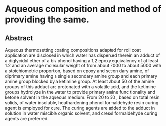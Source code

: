 # Aqueous composition and method of providing the same.

## Abstract
Aqueous thermosetting coating compositions adapted for roll coat application are disclosed in which water has dispersed therein an adduct of a diglycidyl ether of a bis phenol having a 1,2 epoxy equivalency of at least 1.2 and an average molecular weight of from about 2000 to about 5000 with a stoichiometric proportion, based on epoxy and secon dary amine, of diprimary amine having a single secondary amine group and each primary amine group blocked by a ketimine group. At least about 50 of the amine groups of this adduct are protonated with a volatile acid, and the ketimine groups hydrolyze in the water to provide primary amine func tionality and ketone solvent in the aqueous medium. From 20 to 50 , based on total resin solids, of water insoluble, heathardening phenol formaldehyde resin curing agent is employed for cure. The curing agents are added to the adduct in solution in water miscible organic solvent, and cresol formaldehyde curing agents are preferred.